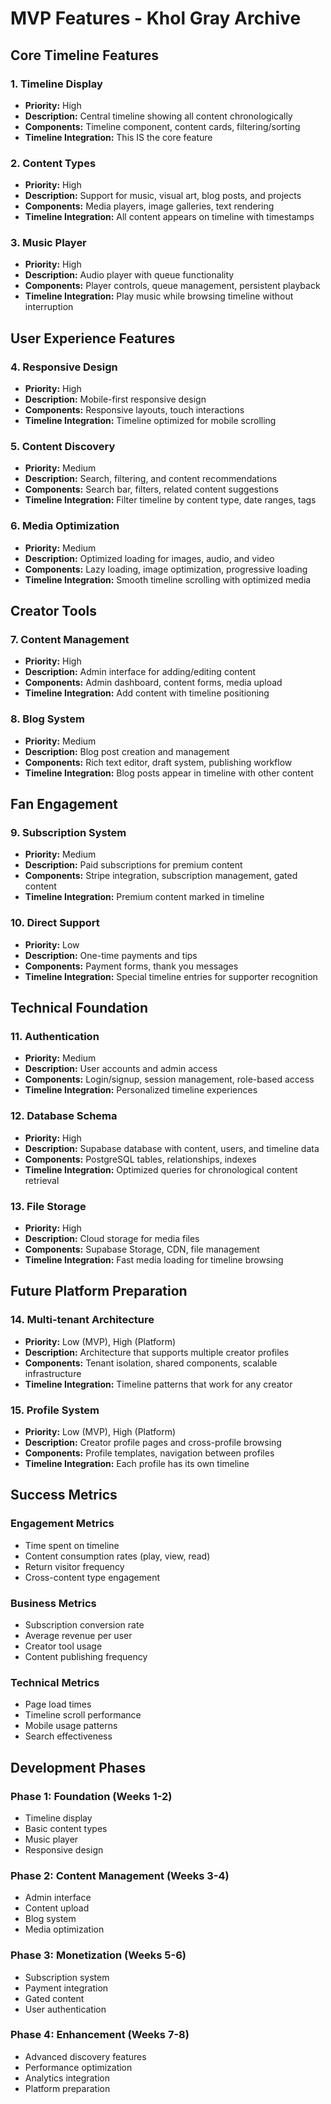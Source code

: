 # MVP Features - Khol Gray Archive

## Core Timeline Features

### 1. Timeline Display

- **Priority:** High
- **Description:** Central timeline showing all content chronologically
- **Components:** Timeline component, content cards, filtering/sorting
- **Timeline Integration:** This IS the core feature

### 2. Content Types

- **Priority:** High
- **Description:** Support for music, visual art, blog posts, and projects
- **Components:** Media players, image galleries, text rendering
- **Timeline Integration:** All content appears on timeline with timestamps

### 3. Music Player

- **Priority:** High
- **Description:** Audio player with queue functionality
- **Components:** Player controls, queue management, persistent playback
- **Timeline Integration:** Play music while browsing timeline without interruption

## User Experience Features

### 4. Responsive Design

- **Priority:** High
- **Description:** Mobile-first responsive design
- **Components:** Responsive layouts, touch interactions
- **Timeline Integration:** Timeline optimized for mobile scrolling

### 5. Content Discovery

- **Priority:** Medium
- **Description:** Search, filtering, and content recommendations
- **Components:** Search bar, filters, related content suggestions
- **Timeline Integration:** Filter timeline by content type, date ranges, tags

### 6. Media Optimization

- **Priority:** Medium
- **Description:** Optimized loading for images, audio, and video
- **Components:** Lazy loading, image optimization, progressive loading
- **Timeline Integration:** Smooth timeline scrolling with optimized media

## Creator Tools

### 7. Content Management

- **Priority:** High
- **Description:** Admin interface for adding/editing content
- **Components:** Admin dashboard, content forms, media upload
- **Timeline Integration:** Add content with timeline positioning

### 8. Blog System

- **Priority:** Medium
- **Description:** Blog post creation and management
- **Components:** Rich text editor, draft system, publishing workflow
- **Timeline Integration:** Blog posts appear in timeline with other content

## Fan Engagement

### 9. Subscription System

- **Priority:** Medium
- **Description:** Paid subscriptions for premium content
- **Components:** Stripe integration, subscription management, gated content
- **Timeline Integration:** Premium content marked in timeline

### 10. Direct Support

- **Priority:** Low
- **Description:** One-time payments and tips
- **Components:** Payment forms, thank you messages
- **Timeline Integration:** Special timeline entries for supporter recognition

## Technical Foundation

### 11. Authentication

- **Priority:** Medium
- **Description:** User accounts and admin access
- **Components:** Login/signup, session management, role-based access
- **Timeline Integration:** Personalized timeline experiences

### 12. Database Schema

- **Priority:** High
- **Description:** Supabase database with content, users, and timeline data
- **Components:** PostgreSQL tables, relationships, indexes
- **Timeline Integration:** Optimized queries for chronological content retrieval

### 13. File Storage

- **Priority:** High
- **Description:** Cloud storage for media files
- **Components:** Supabase Storage, CDN, file management
- **Timeline Integration:** Fast media loading for timeline browsing

## Future Platform Preparation

### 14. Multi-tenant Architecture

- **Priority:** Low (MVP), High (Platform)
- **Description:** Architecture that supports multiple creator profiles
- **Components:** Tenant isolation, shared components, scalable infrastructure
- **Timeline Integration:** Timeline patterns that work for any creator

### 15. Profile System

- **Priority:** Low (MVP), High (Platform)
- **Description:** Creator profile pages and cross-profile browsing
- **Components:** Profile templates, navigation between profiles
- **Timeline Integration:** Each profile has its own timeline

## Success Metrics

### Engagement Metrics

- Time spent on timeline
- Content consumption rates (play, view, read)
- Return visitor frequency
- Cross-content type engagement

### Business Metrics

- Subscription conversion rate
- Average revenue per user
- Creator tool usage
- Content publishing frequency

### Technical Metrics

- Page load times
- Timeline scroll performance
- Mobile usage patterns
- Search effectiveness

## Development Phases

### Phase 1: Foundation (Weeks 1-2)

- Timeline display
- Basic content types
- Music player
- Responsive design

### Phase 2: Content Management (Weeks 3-4)

- Admin interface
- Content upload
- Blog system
- Media optimization

### Phase 3: Monetization (Weeks 5-6)

- Subscription system
- Payment integration
- Gated content
- User authentication

### Phase 4: Enhancement (Weeks 7-8)

- Advanced discovery features
- Performance optimization
- Analytics integration
- Platform preparation
